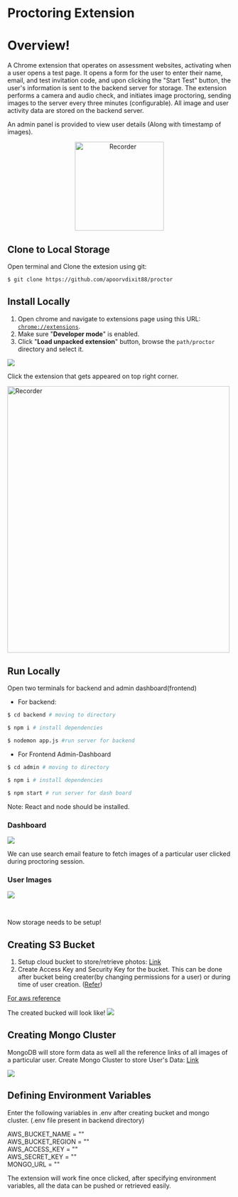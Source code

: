 # Proctoring Extension

# Overview!

A Chrome extension that operates on assessment websites, activating when a user opens a test page. It opens a form for the user to enter their name, email, and test invitation code, and upon clicking the "Start Test" button, the user's information is sent to the backend server for storage. The extension performs a camera and audio check, and initiates image proctoring, sending images to the server every three minutes (configurable). All image and user activity data are stored on the backend server.

An admin panel is provided to view user details (Along with timestamp of images).

</p>

<p align="center">
  <img width="200px" src="logo.png" alt="Recorder" />
</p>

## Clone to Local Storage

Open terminal and Clone the extesion using git:

```bash
$ git clone https://github.com/apoorvdixit88/proctor
```

## Install Locally

1. Open chrome and navigate to extensions page using this URL: [`chrome://extensions`](chrome://extensions).
1. Make sure "**Developer mode**" is enabled.
1. Click "**Load unpacked extension**" button, browse the `path/proctor` directory and select it.

![](./assets/dev-guide.PNG)

Click the extension that gets appeared on top right corner.

<img width="500px" height  ="600px" src="assets/form.PNG" alt="Recorder" />
<!-- ![](./assets/form.PNG) -->

<br>

## Run Locally

Open two terminals for backend and admin dashboard(frontend)

- For backend:

```bash
$ cd backend # moving to directory

$ npm i # install dependencies

$ nodemon app.js #run server for backend
```

- For Frontend Admin-Dashboard

```bash
$ cd admin # moving to directory

$ npm i # install dependencies

$ npm start # run server for dash board
```

Note: React and node should be installed.

### Dashboard

![](./assets/dashboard.PNG)

We can use search email feature to fetch images of a particular user clicked during proctoring session.

### User Images

![](./assets/dashboard_img.PNG)

<!-- dashboard_img.PNG -->

<br>

Now storage needs to be setup!

## Creating S3 Bucket

1. Setup cloud bucket to store/retrieve photos: [Link](https://docs.aws.amazon.com/AmazonS3/latest/userguide/creating-bucket.html)
2. Create Access Key and Security Key for the bucket. This can be done after bucket being creater(by changing permissions for a user) or during time of user creation. ([Refer](https://aws.amazon.com/premiumsupport/knowledge-center/create-access-key/))

[For aws reference](https://docs.aws.amazon.com/AmazonS3/latest/userguide/creating-bucket.html)

The created bucked will look like!
![](./assets/bucket.PNG)

## Creating Mongo Cluster

MongoDB will store form data as well all the reference links of all images of a particular user.
Create Mongo Cluster to store User's Data: [Link](https://www.mongodb.com/basics/clusters/mongodb-cluster-setup)

![](./assets/mongo.PNG)

## Defining Environment Variables

Enter the following variables in .env after creating bucket and mongo cluster. (.env file present in backend directory)

AWS_BUCKET_NAME = "" <br>
AWS_BUCKET_REGION = "" <br>
AWS_ACCESS_KEY = ""<br>
AWS_SECRET_KEY = ""<br>
MONGO_URL = ""<br>

The extension will work fine once clicked, after specifying environment variables, all the data can be pushed or retrieved easily.
